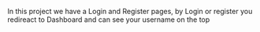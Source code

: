 In this project we have a Login and Register pages, by Login or register you redireact to Dashboard and can see your username on the top
